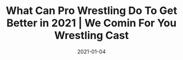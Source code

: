 ---
title: "What Can Pro Wrestling Do To Get Better in 2021 | We Comin For You Wrestling Cast"
date: 2021-01-04
description: "What Can Pro Wrestling Do To Get Better in 2021 | We Comin For You Wrestling Cast"
longDescription: >-
    Covid-19 and changing viewership has made the wrestling business have to pivot in its vision. Matt Whitener of The Scenario podcast joins WCFY to discuss what can pro wrestling (particularly the WWE) do to get better in 2021.
    
    Check out more of We Comin For You!
    https://www.youtube.com/playlist?list=PLHfX49CabZcKBdz9BZuiGTXyka5ZE4s2X
    
    What Can Pro Wrestling Do To Get Better in 2021 | We Comin For You Wrestling Cast
duration: "0:11:23"
youtubeId: "oLHJxr4jMZk"

image: "/uploads/thumbnails/oLHJxr4jMZk.jpg"
tags: ["wrestling","wwe"]
draft: false
---